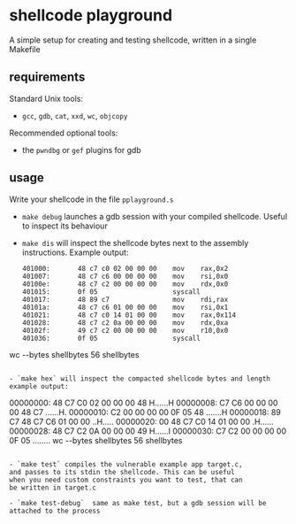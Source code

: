 # shellcode playground

A simple setup for creating and testing shellcode,
written in a single Makefile

## requirements

Standard Unix tools:
- `gcc`, `gdb`, `cat`, `xxd`, `wc`, `objcopy`

Recommended optional tools:
- the `pwndbg` or `gef` plugins for gdb

## usage

Write your shellcode in the file `pplayground.s`

- `make debug` launches a gdb session with your compiled shellcode. Useful to inspect its behaviour

- `make dis` will inspect the shellcode bytes next to the
  assembly instructions.
  Example output:
  ```
  401000:       48 c7 c0 02 00 00 00    mov    rax,0x2
  401007:       48 c7 c6 00 00 00 00    mov    rsi,0x0
  40100e:       48 c7 c2 00 00 00 00    mov    rdx,0x0
  401015:       0f 05                   syscall
  401017:       48 89 c7                mov    rdi,rax
  40101a:       48 c7 c6 01 00 00 00    mov    rsi,0x1
  401021:       48 c7 c0 14 01 00 00    mov    rax,0x114
  401028:       48 c7 c2 0a 00 00 00    mov    rdx,0xa
  40102f:       49 c7 c2 00 00 00 00    mov    r10,0x0
  401036:       0f 05                   syscall
wc --bytes shellbytes
56 shellbytes
  ```

- `make hex` will inspect the compacted shellcode bytes and length
  example output:
  ```
00000000: 48 C7 C0 02 00 00 00 48  H......H
00000008: C7 C6 00 00 00 00 48 C7  ......H.
00000010: C2 00 00 00 00 0F 05 48  .......H
00000018: 89 C7 48 C7 C6 01 00 00  ..H.....
00000020: 00 48 C7 C0 14 01 00 00  .H......
00000028: 48 C7 C2 0A 00 00 00 49  H......I
00000030: C7 C2 00 00 00 00 0F 05  ........
wc --bytes shellbytes
56 shellbytes
  ```

- `make test` compiles the vulnerable example app target.c,
  and passes to its stdin the shellcode. This can be useful
  when you need custom constraints you want to test, that can
  be written in target.c

- `make test-debug`  same as make test, but a gdb session will be attached to the process


